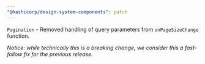 ```yaml
---
"@hashicorp/design-system-components": patch
---
```


`Pagination` - Removed handling of query parameters from `onPageSizeChange` function.

_Notice: while technically this is a breaking change, we consider this a fast-follow fix for the previous release._
